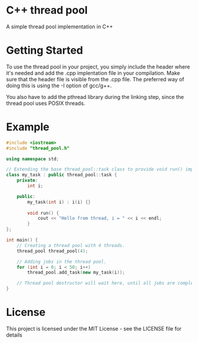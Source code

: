 # C++ thread pool
A simple thread pool implementation in C++

# Getting Started
To use the thread pool in your project, you simply include the header where it's needed and add the .cpp 
implentation file in your compilation. Make sure that the header file is visible from the .cpp file. The 
preferred way of doing this is using the -I option of gcc/g++.

You also have to add the pthread library during the linking step, since the thread pool uses POSIX threads.

# Example
```c++
#include <iostream>
#include "thread_pool.h"

using namespace std;

// Extending the base thread_pool::task class to provide void run() implementation.
class my_task : public thread_pool::task {
    private:
        int i;

    public:
        my_task(int i) : i(i) {}
        
        void run() {
            cout << "Hello from thread, i = " << i << endl;
        }
};

int main() {
    // Creating a thread pool with 4 threads.
    thread_pool thread_pool(4);

    // Adding jobs in the thread pool.
    for (int i = 0; i < 50; i++)
        thread_pool.add_task(new my_task(i));

    // Thread pool destructor will wait here, until all jobs are completed.
}
```

# License
This project is licensed under the MIT License - see the LICENSE file for details
